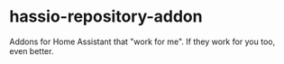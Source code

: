 # hassio-repository-addon

Addons for Home Assistant that "work for me". If they work for you too, even better. 
